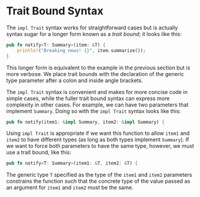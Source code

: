 # Trait Bound Syntax

The `impl Trait` syntax works for straightforward cases but is actually syntax
sugar for a longer form known as a _trait bound_; it looks like this:

```rust
pub fn notify<T: Summary>(item: &T) {
    println!("Breaking news! {}", item.summarize());
}
```

This longer form is equivalent to the example in the previous section but is
more verbose. We place trait bounds with the declaration of the generic type
parameter after a colon and inside angle brackets.

The `impl Trait` syntax is convenient and makes for more concise code in simple
cases, while the fuller trait bound syntax can express more complexity in other
cases. For example, we can have two parameters that implement `Summary`. Doing
so with the `impl Trait` syntax looks like this:

```rust
pub fn notify(item1: &impl Summary, item2: &impl Summary) {
```

Using `impl Trait` is appropriate if we want this function to allow `item1` and
`item2` to have different types (as long as both types implement `Summary`). If
we want to force both parameters to have the same type, however, we must use a
trait bound, like this:

```rust
pub fn notify<T: Summary>(item1: &T, item2: &T) {
```

The generic type `T` specified as the type of the `item1` and `item2`
parameters constrains the function such that the concrete type of the value
passed as an argument for `item1` and `item2` must be the same.
